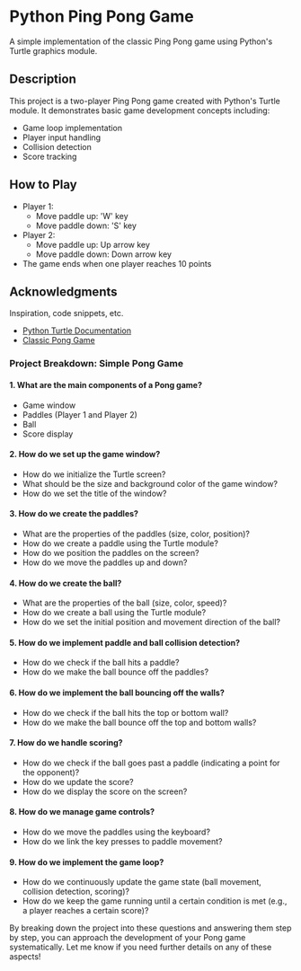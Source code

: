 # Python Ping Pong Game

A simple implementation of the classic Ping Pong game using Python's Turtle graphics module.

## Description

This project is a two-player Ping Pong game created with Python's Turtle module. It demonstrates basic game development concepts including:

- Game loop implementation
- Player input handling
- Collision detection
- Score tracking

## How to Play

- Player 1:
  - Move paddle up: 'W' key
  - Move paddle down: 'S' key
- Player 2:
  - Move paddle up: Up arrow key
  - Move paddle down: Down arrow key
- The game ends when one player reaches 10 points


## Acknowledgments

Inspiration, code snippets, etc.
* [Python Turtle Documentation](https://docs.python.org/3/library/turtle.html)
* [Classic Pong Game](https://en.wikipedia.org/wiki/Pong)


### Project Breakdown: Simple Pong Game

#### 1. **What are the main components of a Pong game?**
   - Game window
   - Paddles (Player 1 and Player 2)
   - Ball
   - Score display

#### 2. **How do we set up the game window?**
   - How do we initialize the Turtle screen?
   - What should be the size and background color of the game window?
   - How do we set the title of the window?

#### 3. **How do we create the paddles?**
   - What are the properties of the paddles (size, color, position)?
   - How do we create a paddle using the Turtle module?
   - How do we position the paddles on the screen?
   - How do we move the paddles up and down?

#### 4. **How do we create the ball?**
   - What are the properties of the ball (size, color, speed)?
   - How do we create a ball using the Turtle module?
   - How do we set the initial position and movement direction of the ball?

#### 5. **How do we implement paddle and ball collision detection?**
   - How do we check if the ball hits a paddle?
   - How do we make the ball bounce off the paddles?

#### 6. **How do we implement the ball bouncing off the walls?**
   - How do we check if the ball hits the top or bottom wall?
   - How do we make the ball bounce off the top and bottom walls?

#### 7. **How do we handle scoring?**
   - How do we check if the ball goes past a paddle (indicating a point for the opponent)?
   - How do we update the score?
   - How do we display the score on the screen?

#### 8. **How do we manage game controls?**
   - How do we move the paddles using the keyboard?
   - How do we link the key presses to paddle movement?

#### 9. **How do we implement the game loop?**
   - How do we continuously update the game state (ball movement, collision detection, scoring)?
   - How do we keep the game running until a certain condition is met (e.g., a player reaches a certain score)?

By breaking down the project into these questions and answering them step by step, you can approach the development of your Pong game systematically. Let me know if you need further details on any of these aspects!
